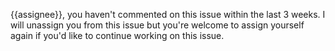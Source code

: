 {{assignee}}, you haven't commented on this issue within the last 3 weeks. I will unassign you from this issue but you're welcome to assign yourself again if you'd like to continue working on this issue.
